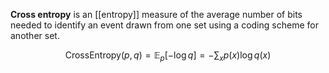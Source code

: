 **Cross entropy** is an [[entropy]] measure of the average number of bits needed to identify an event drawn from one set using a coding scheme for another set.

$$
\mathsf{CrossEntropy}(p,q) = \mathbb{E}_p\left[-\log q\right] = - \sum_x p(x) \log q(x)
$$

